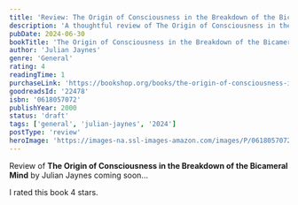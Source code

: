 ```yaml
---
title: 'Review: The Origin of Consciousness in the Breakdown of the Bicameral Mind'
description: 'A thoughtful review of The Origin of Consciousness in the Breakdown of the Bicameral Mind by Julian Jaynes'
pubDate: 2024-06-30
bookTitle: 'The Origin of Consciousness in the Breakdown of the Bicameral Mind'
author: 'Julian Jaynes'
genre: 'General'
rating: 4
readingTime: 1
purchaseLink: 'https://bookshop.org/books/the-origin-of-consciousness-in-the-breakdown-of-the-bicameral-mind/9780618057078'
goodreadsId: '22478'
isbn: '0618057072'
publishYear: 2000
status: 'draft'
tags: ['general', 'julian-jaynes', '2024']
postType: 'review'
heroImage: 'https://images-na.ssl-images-amazon.com/images/P/0618057072.01.L.jpg'
---
```


Review of **The Origin of Consciousness in the Breakdown of the Bicameral Mind** by Julian Jaynes coming soon...

I rated this book 4 stars.